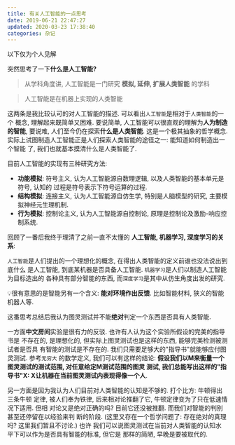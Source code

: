 ```yaml
---
title: 有关人工智能的一点思考
date: 2019-06-21 22:47:27
updated: 2020-03-23 17:38:40
categories: 杂记
---
```


以下仅为个人见解

<!-- More -->

突然思考了一下**什么是人工智能?**

> 从学科角度讲, 人工智能是一门研究 **模拟, 延伸, 扩展人类智能** 的学科

> 人工智能是在机器上实现的人类智能

这两条是我比较认可的对人工智能的描述. 可以看出`人工智能`是相对于`人类智能`的一个
概念, 理解起来既简单又困难. 要说简单, 人工智能可以很直观的理解为**人为制造的智能**, 要说难, 人们至今仍在探索**什么是人类智能**. 这是一个极其抽象的哲学概念.
实际上试图制造人工智能正是人们探索人类智能的途径之一: 能知道如何制造出一个智能
了, 我们也就基本摸清什么是人类智能了.

目前人工智能的实现有三种研究方法:

- **功能模拟**: 符号主义, 认为人工智能源自数理逻辑, 以及人类智能的基本单元是符号, 认知的
  过程是符号表示下符号运算的过程.
- **结构模拟**: 连接主义, 认为人工智能源自仿生学, 特别是人脑模型的研究, 主要模拟神经元生理机制.
- **行为模拟**: 控制论主义, 认为人工智能源自控制论, 原理是控制论及激励-响应控制系统.

回顾了一番后我终于理清了之前一直不太懂的 **人工智能, 机器学习, 深度学习的关系**:

`人工智能`是人们提出的一个理想化的概念, 在得出人类智能的定义前谁也没法说出到底什么
是人工智能, 到底某机器是否具备人工智能. `机器学习`是人们以制造人工智能为目标造出的
各种具有部分智能的东西, 而`深度学习`是其中从仿生角度出发的研究.

💡很有意思的是智能另有一个含义: **能对环境作出反馈**. 比如智能材料, 狭义的智能机器人等.

这番思考总结后我认为图灵测试并不能**绝对**判定一个东西是否具有人类智能.

一方面**中文房间**实验是很有力的反驳. 也许有人认为这个实验所假设的完美的指导书是
不存在的, 是理想化的, 但实际上图灵测试也是这样的东西, 能够完美检测被测试者是否具
有智能的测试是不存在的. 我们只需要足够大的"指导书"就能够应付图灵测试. 参考`无穷大`
的数学定义, 我们可以有这样的结论: **假设我们以M来衡量一个图灵测试的测试范围, 对任意给定M测试范围的图灵
测试, 我们总能写出这样的"指导书"X: X让机器在当前图灵测试内表现得像一个人**.

另一方面是因为我认为人们目前对人类智能的认知是不够的. 打个比方: 牛顿得出三条牛顿
定律, 被人们奉为铁律, 后来相对论推翻了它, 牛顿定律变为了只在低速情况下适用. 但相
对论又是绝对正确的吗? 目前它还没被推翻. 而我们对智能的判别甚至还停留在以经验来判
断的阶段. (这里又存在一个哲学问题了: 存在绝对的真理吗? 这里我们暂且不讨论.) 也许
我们可以说图灵测试在当前对人类智能的认知水平下可以作为是否具有智能的标准, 但它是
那样的简陋, 早晚是要被取代的.

